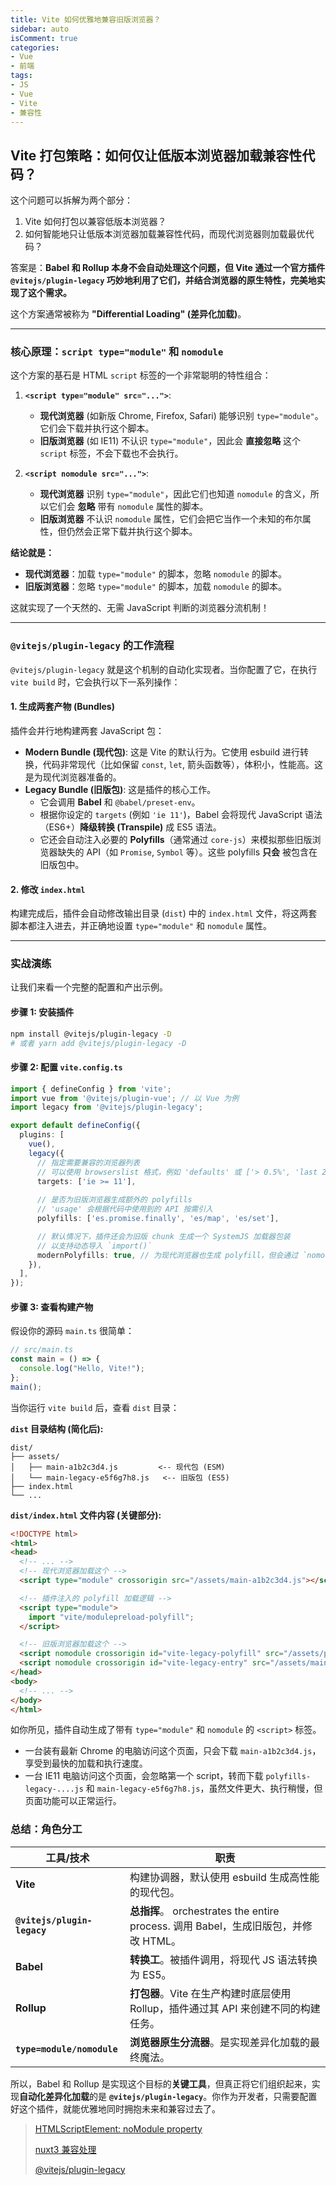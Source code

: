 ```yaml
---
title: Vite 如何优雅地兼容旧版浏览器？
sidebar: auto
isComment: true
categories: 
- Vue
- 前端
tags: 
- JS
- Vue
- Vite
- 兼容性
---
```


## Vite 打包策略：如何仅让低版本浏览器加载兼容性代码？

这个问题可以拆解为两个部分：
1.  Vite 如何打包以兼容低版本浏览器？
2.  如何智能地只让低版本浏览器加载兼容性代码，而现代浏览器则加载最优代码？

答案是：**Babel 和 Rollup 本身不会自动处理这个问题，但 Vite 通过一个官方插件 `@vitejs/plugin-legacy` 巧妙地利用了它们，并结合浏览器的原生特性，完美地实现了这个需求。**

这个方案通常被称为 **"Differential Loading" (差异化加载)**。

---

### 核心原理：`script type="module"` 和 `nomodule`

这个方案的基石是 HTML `script` 标签的一个非常聪明的特性组合：

1.  **`<script type="module" src="...">`**:
    *   **现代浏览器** (如新版 Chrome, Firefox, Safari) 能够识别 `type="module"`。它们会下载并执行这个脚本。
    *   **旧版浏览器** (如 IE11) 不认识 `type="module"`，因此会 **直接忽略** 这个 `script` 标签，不会下载也不会执行。

2.  **`<script nomodule src="...">`**:
    *   **现代浏览器** 识别 `type="module"`，因此它们也知道 `nomodule` 的含义，所以它们会 **忽略** 带有 `nomodule` 属性的脚本。
    *   **旧版浏览器** 不认识 `nomodule` 属性，它们会把它当作一个未知的布尔属性，但仍然会正常下载并执行这个脚本。

**结论就是：**

*   **现代浏览器**：加载 `type="module"` 的脚本，忽略 `nomodule` 的脚本。
*   **旧版浏览器**：忽略 `type="module"` 的脚本，加载 `nomodule` 的脚本。

这就实现了一个天然的、无需 JavaScript 判断的浏览器分流机制！

---

### `@vitejs/plugin-legacy` 的工作流程

`@vitejs/plugin-legacy` 就是这个机制的自动化实现者。当你配置了它，在执行 `vite build` 时，它会执行以下一系列操作：

#### 1. 生成两套产物 (Bundles)

插件会并行地构建两套 JavaScript 包：
*   **Modern Bundle (现代包)**: 这是 Vite 的默认行为。它使用 esbuild 进行转换，代码非常现代（比如保留 `const`, `let`, 箭头函数等），体积小，性能高。这是为现代浏览器准备的。
*   **Legacy Bundle (旧版包)**: 这是插件的核心工作。
    *   它会调用 **Babel** 和 `@babel/preset-env`。
    *   根据你设定的 `targets` (例如 `'ie 11'`)，Babel 会将现代 JavaScript 语法（ES6+）**降级转换 (Transpile)** 成 ES5 语法。
    *   它还会自动注入必要的 **Polyfills**（通常通过 `core-js`）来模拟那些旧版浏览器缺失的 API（如 `Promise`, `Symbol` 等）。这些 polyfills **只会** 被包含在旧版包中。

#### 2. 修改 `index.html`

构建完成后，插件会自动修改输出目录 (`dist`) 中的 `index.html` 文件，将这两套脚本都注入进去，并正确地设置 `type="module"` 和 `nomodule` 属性。

---

### 实战演练

让我们来看一个完整的配置和产出示例。

#### 步骤 1: 安装插件

```bash
npm install @vitejs/plugin-legacy -D
# 或者 yarn add @vitejs/plugin-legacy -D
```

#### 步骤 2: 配置 `vite.config.ts`

```typescript
import { defineConfig } from 'vite';
import vue from '@vitejs/plugin-vue'; // 以 Vue 为例
import legacy from '@vitejs/plugin-legacy';

export default defineConfig({
  plugins: [
    vue(),
    legacy({
      // 指定需要兼容的浏览器列表
      // 可以使用 browserslist 格式，例如 'defaults' 或 ['> 0.5%', 'last 2 versions', 'not dead']
      targets: ['ie >= 11'], 
    
      // 是否为旧版浏览器生成额外的 polyfills
      // 'usage' 会根据代码中使用到的 API 按需引入
      polyfills: ['es.promise.finally', 'es/map', 'es/set'],

      // 默认情况下，插件还会为旧版 chunk 生成一个 SystemJS 加载器包装
      // 以支持动态导入 `import()`
      modernPolyfills: true, // 为现代浏览器也生成 polyfill，但会通过 `nomodule` 避免加载
    }),
  ],
});
```

#### 步骤 3: 查看构建产物

假设你的源码 `main.ts` 很简单：
```typescript
// src/main.ts
const main = () => {
  console.log("Hello, Vite!");
};
main();
```

当你运行 `vite build` 后，查看 `dist` 目录：

**`dist` 目录结构 (简化后):**

```
dist/
├── assets/
│   ├── main-a1b2c3d4.js         <-- 现代包 (ESM)
│   └── main-legacy-e5f6g7h8.js   <-- 旧版包 (ES5)
├── index.html
└── ...
```

**`dist/index.html` 文件内容 (关键部分):**

```html
<!DOCTYPE html>
<html>
<head>
  <!-- ... -->
  <!-- 现代浏览器加载这个 -->
  <script type="module" crossorigin src="/assets/main-a1b2c3d4.js"></script>

  <!-- 插件注入的 polyfill 加载逻辑 -->
  <script type="module">
    import "vite/modulepreload-polyfill";
  </script>

  <!-- 旧版浏览器加载这个 -->
  <script nomodule crossorigin id="vite-legacy-polyfill" src="/assets/polyfills-legacy-....js"></script>
  <script nomodule crossorigin id="vite-legacy-entry" src="/assets/main-legacy-e5f6g7h8.js"></script>
</head>
<body>
  <!-- ... -->
</body>
</html>
```

如你所见，插件自动生成了带有 `type="module"` 和 `nomodule` 的 `<script>` 标签。

*   一台装有最新 Chrome 的电脑访问这个页面，只会下载 `main-a1b2c3d4.js`，享受到最快的加载和执行速度。
*   一台 IE11 电脑访问这个页面，会忽略第一个 script，转而下载 `polyfills-legacy-....js` 和 `main-legacy-e5f6g7h8.js`，虽然文件更大、执行稍慢，但页面功能可以正常运行。

### 总结：角色分工

| 工具/技术              | 职责                                                               |
| ---------------------- | ------------------------------------------------------------------ |
| **Vite**               | 构建协调器，默认使用 esbuild 生成高性能的现代包。                      |
| **`@vitejs/plugin-legacy`** | **总指挥**。 orchestrates the entire process. 调用 Babel，生成旧版包，并修改 HTML。 |
| **Babel**              | **转换工**。被插件调用，将现代 JS 语法转换为 ES5。                   |
| **Rollup**             | **打包器**。Vite 在生产构建时底层使用 Rollup，插件通过其 API 来创建不同的构建任务。 |
| **`type=module/nomodule`** | **浏览器原生分流器**。是实现差异化加载的最终魔法。                 |

所以，Babel 和 Rollup 是实现这个目标的**关键工具**，但真正将它们组织起来，实现**自动化差异化加载**的是 **`@vitejs/plugin-legacy`**。你作为开发者，只需要配置好这个插件，就能优雅地同时拥抱未来和兼容过去了。

> [HTMLScriptElement: noModule property](https://developer.mozilla.org/en-US/docs/Web/API/HTMLScriptElement/noModule)
> 
> [nuxt3 兼容处理](../VAR/Vue/nuxt2-to-nuxt3.md)
> 
> [@vitejs/plugin-legacy](https://github.com/vitejs/vite/tree/main/packages/plugin-legacy#readme)
